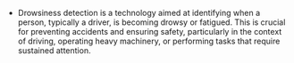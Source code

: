 - Drowsiness detection is a technology aimed at identifying when a person, typically a driver, is becoming drowsy or fatigued. This is crucial for preventing accidents and ensuring safety, particularly in the context of driving, operating heavy machinery, or performing tasks that require sustained attention.